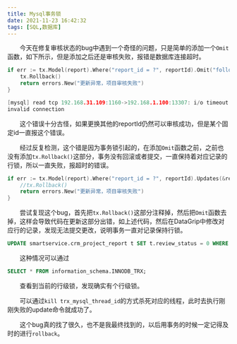 ```yaml
---
title: Mysql事务锁
date: 2021-11-23 16:42:32
tags: [SQL,数据库]
---
```


　　今天在修复审核状态的bug中遇到一个奇怪的问题，只是简单的添加一个`Omit`函数，如下所示，但是添加之后还是审核失败，报错是数据库连接超时。

<!--more-->

```go
if err := tx.Model(report).Where("report_id = ?", reportId).Omit("follow_time").Updates(&report).Error; err != nil {
	tx.Rollback()
	return errors.New("更新异常，项目审核失败")
}
```

```go
[mysql] read tcp 192.168.31.109:1160->192.168.1.100:13307: i/o timeout
invalid connection
```

　　这个错误十分古怪，如果更换其他的reportId仍然可以审核成功，但是某个固定id一直报这个错误。

　　经过反复检测，这个错是因为事务锁引起的，在添加`Omit`函数之前，之前也没有添加`tx.Rollback()`这部分，事务没有回滚或者提交，一直保持着对应记录的行锁，所以一直失败，报超时的错误。

```go
if err := tx.Model(report).Where("report_id = ?", reportId).Updates(&report).Error; err != nil {
	//tx.Rollback()
	return errors.New("更新异常，项目审核失败")
}
```


　　尝试复现这个bug，首先把`tx.Rollback()`这部分注释掉，然后把`Omit`函数去掉，这样会导致代码在更新这部分出错，如上述代码，然后在DataGrip中修改对应行的记录，发现无法提交更改，说明事务一直对记录保持行锁。

```sql
UPDATE smartservice.crm_project_report t SET t.review_status = 0 WHERE t.report_id = 10171
```

　　这种情况可以通过

```sql
SELECT * FROM information_schema.INNODB_TRX;
```

　　查看到当前的行级锁，发现确实有个行级锁。

　　可以通过`kill trx_mysql_thread_id`的方式杀死对应的线程，此时去执行刚刚失败的update命令就成功了。

　　这个bug真的找了很久，也不是我最终找到的，以后用事务的时候一定记得及时的进行`rollback`。
